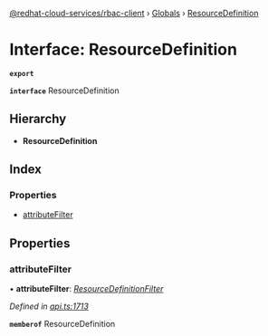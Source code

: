 [@redhat-cloud-services/rbac-client](../README.md) › [Globals](../globals.md) › [ResourceDefinition](resourcedefinition.md)

# Interface: ResourceDefinition

**`export`** 

**`interface`** ResourceDefinition

## Hierarchy

* **ResourceDefinition**

## Index

### Properties

* [attributeFilter](resourcedefinition.md#attributefilter)

## Properties

###  attributeFilter

• **attributeFilter**: *[ResourceDefinitionFilter](resourcedefinitionfilter.md)*

*Defined in [api.ts:1713](https://github.com/RedHatInsights/javascript-clients/blob/master/packages/rbac/api.ts#L1713)*

**`memberof`** ResourceDefinition

